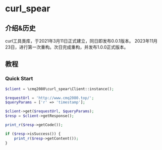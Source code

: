 # curl_spear

## 介绍&历史

curl工具类库，于2021年3月11日正式建立，同日即发布0.0.1版本。
2023年11月23日，进行第一次重构。次日完成重构，并发布1.0.0正式版本。

## 教程

### Quick Start

```php
$client = \cmq2080\curl_spear\Client::instance();

$requestUrl = 'http://www.cmq2080.top/';
$queryParams = ['r' => 'timestamp'];

$client->get($requestUrl, $queryParams);
$resp = $client->getResponse();

print_r($resp->getCode());

if ($resp->isSuccess()) {
    print_r($resp->getContent());
}

```